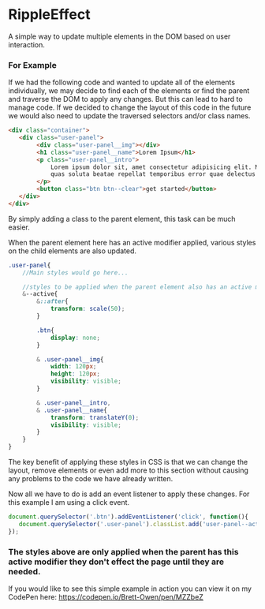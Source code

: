 # RippleEffect
A simple way to update multiple elements in the DOM based on user interaction.

### For Example

If we had the following code and wanted to update all of the elements individually, we may decide to find each of the elements or find the parent and traverse the DOM to apply any changes. But this can lead to hard to manage code. If we decided to change the layout of this code in the future we would also need to update the traversed selectors and/or class names.

```html
<div class="container">
   <div class="user-panel">
        <div class="user-panel__img"></div>
        <h1 class="user-panel__name">Lorem Ipsum</h1>
        <p class="user-panel__intro">
            Lorem ipsum dolor sit, amet consectetur adipisicing elit. Minus veniam, aut et numquam at 
            quas soluta beatae repellat temporibus error quae delectus
        </p>
        <button class="btn btn--clear">get started</button>
   </div>
</div>
```

By simply adding a class to the parent element, this task can be much easier.

When the parent element here has an active modifier applied, various styles on the child elements are also updated.

```scss
.user-panel{
    //Main styles would go here...

    //styles to be applied when the parent element also has an active modifier applied
    &--active{
        &::after{
            transform: scale(50);
        }

        .btn{
            display: none;
        }

        & .user-panel__img{
            width: 120px;
            height: 120px;
            visibility: visible;
        }

        & .user-panel__intro,
        & .user-panel__name{
            transform: translateY(0);
            visibility: visible;
        }
    }
}
```
The key benefit of applying these styles in CSS is that we can change the layout, remove elements or even add more to this section without causing any problems to the code we have already written.


Now all we have to do is add an event listener to apply these changes. For this example I am using a click event.

```js
document.querySelector('.btn').addEventListener('click', function(){
   document.querySelector('.user-panel').classList.add('user-panel--active');
});
```

### The styles above are only applied when the parent has this active modifier they don't effect the page until they are needed.

If you would like to see this simple example in action you can view it on my CodePen here: https://codepen.io/Brett-Owen/pen/MZZbeZ
